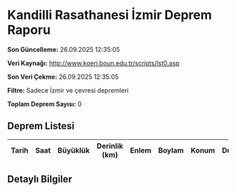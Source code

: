 # Kandilli Rasathanesi İzmir Deprem Raporu

**Son Güncelleme:** 26.09.2025 12:35:05

**Veri Kaynağı:** http://www.koeri.boun.edu.tr/scripts/lst0.asp

**Son Veri Çekme:** 26.09.2025 12:35:05

**Filtre:** Sadece İzmir ve çevresi depremleri

**Toplam Deprem Sayısı:** 0

## Deprem Listesi

| Tarih | Saat | Büyüklük | Derinlik (km) | Enlem | Boylam | Konum | Durum |
|-------|------|----------|---------------|-------|--------|-------|-------|

## Detaylı Bilgiler

